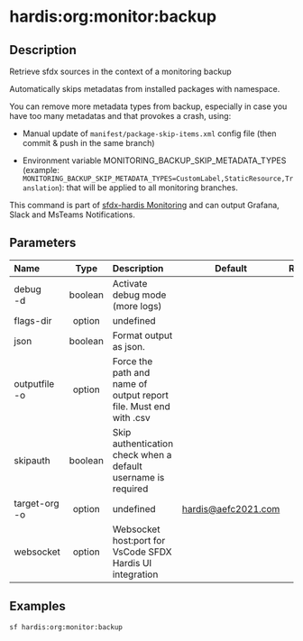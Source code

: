 <!-- This file has been generated with command 'sf hardis:doc:plugin:generate'. Please do not update it manually or it may be overwritten -->
# hardis:org:monitor:backup

## Description

Retrieve sfdx sources in the context of a monitoring backup

Automatically skips metadatas from installed packages with namespace.  

You can remove more metadata types from backup, especially in case you have too many metadatas and that provokes a crash, using:

- Manual update of `manifest/package-skip-items.xml` config file (then commit & push in the same branch)

- Environment variable MONITORING_BACKUP_SKIP_METADATA_TYPES (example: `MONITORING_BACKUP_SKIP_METADATA_TYPES=CustomLabel,StaticResource,Translation`): that will be applied to all monitoring branches.

This command is part of [sfdx-hardis Monitoring](https://sfdx-hardis.cloudity.com/salesforce-monitoring-metadata-backup/) and can output Grafana, Slack and MsTeams Notifications.


## Parameters

| Name              |  Type   | Description                                                       |        Default        | Required | Options |
|:------------------|:-------:|:------------------------------------------------------------------|:---------------------:|:--------:|:-------:|
| debug<br/>-d      | boolean | Activate debug mode (more logs)                                   |                       |          |         |
| flags-dir         | option  | undefined                                                         |                       |          |         |
| json              | boolean | Format output as json.                                            |                       |          |         |
| outputfile<br/>-o | option  | Force the path and name of output report file. Must end with .csv |                       |          |         |
| skipauth          | boolean | Skip authentication check when a default username is required     |                       |          |         |
| target-org<br/>-o | option  | undefined                                                         | <hardis@aefc2021.com> |          |         |
| websocket         | option  | Websocket host:port for VsCode SFDX Hardis UI integration         |                       |          |         |

## Examples

```shell
sf hardis:org:monitor:backup
```



